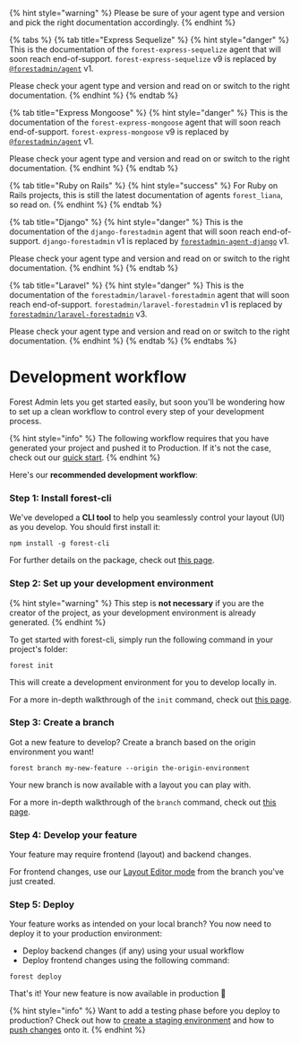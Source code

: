 {% hint style="warning" %}
Please be sure of your agent type and version and pick the right documentation accordingly.
{% endhint %}

{% tabs %}
{% tab title="Express Sequelize" %}
{% hint style="danger" %}
This is the documentation of the `forest-express-sequelize` agent that will soon reach end-of-support.
`forest-express-sequelize` v9 is replaced by [`@forestadmin/agent`](https://docs.forestadmin.com/developer-guide-agents-nodejs/) v1.

Please check your agent type and version and read on or switch to the right documentation.
{% endhint %}
{% endtab %}

{% tab title="Express Mongoose" %}
{% hint style="danger" %}
This is the documentation of the `forest-express-mongoose` agent that will soon reach end-of-support.
`forest-express-mongoose` v9 is replaced by [`@forestadmin/agent`](https://docs.forestadmin.com/developer-guide-agents-nodejs/) v1.

Please check your agent type and version and read on or switch to the right documentation.
{% endhint %}
{% endtab %}

{% tab title="Ruby on Rails" %}
{% hint style="success" %}
For Ruby on Rails projects, this is still the latest documentation of agents `forest_liana`, so read on.
{% endhint %}
{% endtab %}

{% tab title="Django" %}
{% hint style="danger" %}
This is the documentation of the `django-forestadmin` agent that will soon reach end-of-support.
`django-forestadmin` v1 is replaced by [`forestadmin-agent-django`](https://docs.forestadmin.com/developer-guide-agents-python) v1.

Please check your agent type and version and read on or switch to the right documentation.
{% endhint %}
{% endtab %}

{% tab title="Laravel" %}
{% hint style="danger" %}
This is the documentation of the `forestadmin/laravel-forestadmin` agent that will soon reach end-of-support.
`forestadmin/laravel-forestadmin` v1 is replaced by [`forestadmin/laravel-forestadmin`](https://docs.forestadmin.com/developer-guide-agents-php) v3.

Please check your agent type and version and read on or switch to the right documentation.
{% endhint %}
{% endtab %}
{% endtabs %}

# Development workflow

Forest Admin lets you get started easily, but soon you'll be wondering how to set up a clean workflow to control every step of your development process.

{% hint style="info" %}
The following workflow requires that you have generated your project and pushed it to Production. If it's not the case, check out our [quick start](setup-guide.md).
{% endhint %}

Here's our **recommended development workflow**:

### Step 1: Install forest-cli

We've developed a **CLI tool** to help you seamlessly control your layout (UI) as you develop. You should first install it:

```
npm install -g forest-cli
```

For further details on the package, check out [this page](https://www.npmjs.com/package/forest-cli).

### Step 2: Set up your development environment

{% hint style="warning" %}
This step is **not necessary** if you are the creator of the project, as your development environment is already generated.
{% endhint %}

To get started with forest-cli, simply run the following command in your project's folder:

```
forest init
```

This will create a development environment for you to develop locally in.

For a more in-depth walkthrough of the `init` command, check out [this page](../reference-guide/how-it-works/developing-on-forest-admin/forest-cli-commands/init.md).

### Step 3: Create a branch

Got a new feature to develop? Create a branch based on the origin environment you want!

```
forest branch my-new-feature --origin the-origin-environment
```

Your new branch is now available with a layout you can play with.

For a more in-depth walkthrough of the `branch` command, check out [this page](../reference-guide/how-it-works/developing-on-forest-admin/forest-cli-commands/branch.md).

### Step 4: Develop your feature

Your feature may require frontend (layout) and backend changes.

For frontend changes, use our [Layout Editor mode](https://docs.forestadmin.com/user-guide/getting-started/master-your-ui/using-the-layout-editor-mode) from the branch you've just created.

### Step 5: Deploy

Your feature works as intended on your local branch? You now need to deploy it to your production environment:

* Deploy backend changes (if any) using your usual workflow
* Deploy frontend changes using the following command:

```
forest deploy
```

That's it! Your new feature is now available in production 🎉

{% hint style="info" %}
Want to add a testing phase before you deploy to production? Check out how to [create a staging environment](../reference-guide/how-it-works/environments.md#creating-a-remote-environment) and how to [push changes](../reference-guide/how-it-works/developing-on-forest-admin/forest-cli-commands/push.md) onto it.
{% endhint %}
